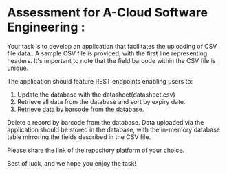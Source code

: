 # Assessment for A-Cloud Software Engineering :

Your task is to develop an application that facilitates the uploading of CSV file data..
A sample CSV file is provided, with the first line representing headers. It&#39;s important
to note that the field barcode within the CSV file is unique.

The application should feature REST endpoints enabling users to:
1. Update the database with the datasheet(datasheet.csv)
2. Retrieve all data from the database and sort by expiry date.
3. Retrieve data by barcode from the database.

Delete a record by barcode from the database.
Data uploaded via the application should be stored in the database, with the in-memory database table mirroring the fields described in the CSV file.

Please share the link of the repository platform of your choice.

Best of luck, and we hope you enjoy the task!